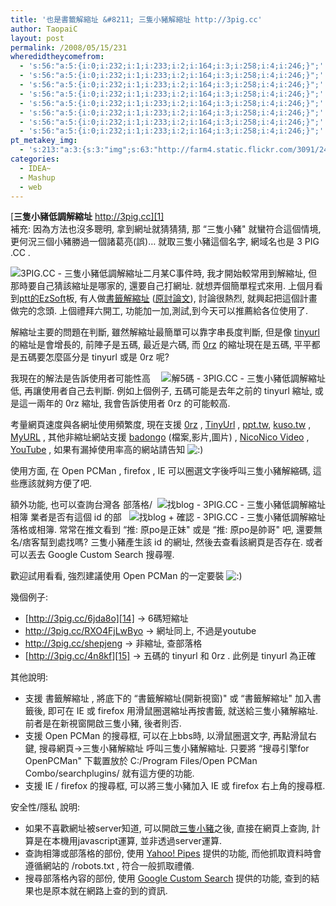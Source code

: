 ```yaml
---
title: '也是書籤解縮址 &#8211; 三隻小豬解縮址 http://3pig.cc'
author: TaopaiC
layout: post
permalink: /2008/05/15/231
wheredidtheycomefrom:
  - 's:56:"a:5:{i:0;i:232;i:1;i:233;i:2;i:164;i:3;i:258;i:4;i:246;}";'
  - 's:56:"a:5:{i:0;i:232;i:1;i:233;i:2;i:164;i:3;i:258;i:4;i:246;}";'
  - 's:56:"a:5:{i:0;i:232;i:1;i:233;i:2;i:164;i:3;i:258;i:4;i:246;}";'
  - 's:56:"a:5:{i:0;i:232;i:1;i:233;i:2;i:164;i:3;i:258;i:4;i:246;}";'
  - 's:56:"a:5:{i:0;i:232;i:1;i:233;i:2;i:164;i:3;i:258;i:4;i:246;}";'
  - 's:56:"a:5:{i:0;i:232;i:1;i:233;i:2;i:164;i:3;i:258;i:4;i:246;}";'
  - 's:56:"a:5:{i:0;i:232;i:1;i:233;i:2;i:164;i:3;i:258;i:4;i:246;}";'
  - 's:56:"a:5:{i:0;i:232;i:1;i:233;i:2;i:164;i:3;i:258;i:4;i:246;}";'
pt_metakey_img:
  - 's:213:"a:3:{s:3:"img";s:63:"http://farm4.static.flickr.com/3091/2492017845_3d9643e934_t.jpg";s:3:"alt";s:37:"3PIG.CC - 三隻小豬低調解縮址";s:3:"url";s:53:"http://www.flickr.com/photos/69004123@N00/2492017845/";}";'
categories:
  - IDEA~
  - Mashup
  - web
---
```

[**三隻小豬低調解縮址** http://3pig.cc][1]  
補充: 因為方法也沒多聰明, 拿到網址就猜猜猜, 那 &#8220;三隻小豬" 就蠻符合這個情境, 更何況三個小豬勝過一個諸葛亮(誤)&#8230; 就取三隻小豬這個名字, 網域名也是 3 PIG .CC .

<a class="flickr-image" title="3PIG.CC - 三隻小豬低調解縮址" rel="flickr-mgr[pig]" href="http://www.flickr.com/photos/69004123@N00/2492017845/"><img class="alignleft flickr-original" style="float: left;" longdesc="http://farm4.static.flickr.com/3091/2492017845_ed66732509_o.png" src="http://farm4.static.flickr.com/3091/2492017845_3d9643e934_t.jpg" alt="3PIG.CC - 三隻小豬低調解縮址" /></a>二月某C事件時, 我才開始較常用到解縮址, 但那時要自己猜該縮址是哪家的, 還要自己打網址. 就想弄個簡單程式來用. 上個月看到[ptt的EzSoft][2]板, 有人做[書籤解縮址][3] ([原討論文][4]), 討論很熱烈, 就興起把這個計畫做完的念頭. 上個禮拜六開工, 功能加一加,測試,到今天可以推薦給各位使用了.

解縮址主要的問題在判斷, 雖然解縮址最簡單可以靠字串長度判斷, 但是像 [tinyurl][5] 的縮址是會增長的, 前陣子是五碼, 最近是六碼, 而 [0rz][6] 的縮址現在是五碼, 平平都是五碼要怎麼區分是 tinyurl 或是 0rz 呢?

<a class="flickr-image" title="解5碼 - 3PIG.CC - 三隻小豬低調解縮址" rel="flickr-mgr[pig]" href="http://www.flickr.com/photos/69004123@N00/2492017941/"><img class="alignright flickr-original" style="float: right;" longdesc="http://farm4.static.flickr.com/3170/2492017941_4f366bfc29_o.png" src="http://farm4.static.flickr.com/3170/2492017941_7faca1e3b8_t.jpg" alt="解5碼 - 3PIG.CC - 三隻小豬低調解縮址" /></a>我現在的解法是告訴使用者可能性高低, 再讓使用者自己去判斷. 例如上個例子, 五碼可能是去年之前的 tinyurl 縮址, 或是這一兩年的 0rz 縮址, 我會告訴使用者 0rz 的可能較高.

考量網頁速度與各網址使用頻繁度, 現在支援 [0rz][6] , [TinyUrl][7] , [ppt.tw][8], [kuso.tw][9] , [MyURL][10] , 其他非縮址網站支援 [badongo][11] (檔案,影片,圖片) , [NicoNico Video][12] , [YouTube][13] , 如果有漏掉使用率高的網站請告知 <img src='http://pctao.org/wp-includes/images/smilies/icon_smile.gif' alt=':)' class='wp-smiley' /> 

使用方面, 在 Open PCMan , firefox , IE 可以圈選文字後呼叫三隻小豬解縮碼, 這些應該就夠方便了吧.<!--more-->

<a class="flickr-image" title="找blog - 3PIG.CC - 三隻小豬低調解縮址" rel="flickr-mgr[pig]" href="http://www.flickr.com/photos/69004123@N00/2492017893/"><img class="alignright flickr-original" style="float: right;" longdesc="http://farm4.static.flickr.com/3070/2492017893_7d4e559a2e_o.png" src="http://farm4.static.flickr.com/3070/2492017893_f7ec636166_t.jpg" alt="找blog - 3PIG.CC - 三隻小豬低調解縮址" /></a><a class="flickr-image" title="找blog + 確認 - 3PIG.CC - 三隻小豬低調解縮址" rel="flickr-mgr[pig]" href="http://www.flickr.com/photos/69004123@N00/2492052543/"><img class="alignright flickr-original" style="float: right;" longdesc="http://farm3.static.flickr.com/2338/2492052543_21b7cdc25e_o.png" src="http://farm3.static.flickr.com/2338/2492052543_f82d9b8e3e_t.jpg" alt="找blog + 確認 - 3PIG.CC - 三隻小豬低調解縮址" /></a>額外功能, 也可以查詢台灣各 部落格/相簿 業者是否有這個 id 的部落格或相簿. 常常在推文看到 &#8220;推: 原po是正妹" 或是 &#8220;推: 原po是帥哥" 吧, 還要無名/痞客幫到處找嗎? 三隻小豬產生該 id 的網址, 然後去查看該網頁是否存在. 或者可以丟去 Google Custom Search 搜尋喔.

歡迎試用看看, 強烈建議使用 Open PCMan 的一定要裝 <img src='http://pctao.org/wp-includes/images/smilies/icon_smile.gif' alt=':)' class='wp-smiley' /> 

幾個例子:

*   [http://3pig.cc/6jda8o][14] -> 6碼短縮址
*   <http://3pig.cc/RXO4FjLwByo> -> 網址同上, 不過是youtube
*   <http://3pig.cc/shepjeng> -> 非縮址, 查部落格
*   [http://3pig.cc/4n8kf][15] -> 五碼的 tinyurl 和 0rz . 此例是 tinyurl 為正確

其他說明:

*   支援 書籤解縮址 , 將底下的 &#8220;書籤解縮址(開新視窗)" 或 &#8220;書籤解縮址" 加入書籤後, 即可在 IE 或 firefox 用滑鼠圈選縮址再按書籤, 就送給三隻小豬解縮址. 前者是在新視窗開啟三隻小豬, 後者則否.
*   支援 Open PCMan 的搜尋框, 可以在上bbs時, 以滑鼠圈選文字, 再點滑鼠右鍵, 搜尋網頁->三隻小豬解縮址 呼叫三隻小豬解縮址. 只要將 &#8220;搜尋引擎for OpenPCMan" 下載置放於 C:/Program Files/Open PCMan Combo/searchplugins/ 就有這方便的功能.
*   支援 IE / firefox 的搜尋框, 可以將三隻小豬加入 IE 或 firefox 右上角的搜尋框.

安全性/隱私 說明:

*   如果不喜歡網址被server知道, 可以開啟[三隻小豬][1]之後, 直接在網頁上查詢, 計算是在本機用javascript運算, 並非透過server運算.
*   查詢相簿或部落格的部份, 使用 [Yahoo! Pipes][16] 提供的功能, 而他抓取資料時會遵循網站的 /robots.txt , 符合一般抓取禮儀.
*   搜尋部落格內容的部份, 使用 [Google Custom Search][17] 提供的功能, 查到的結果也是原本就在網路上查的到的資訊.

 [1]: http://3pig.cc
 [2]: http://www.ptt.cc/man/EZsoft/index.html
 [3]: http://pttcode.googlepages.com/
 [4]: http://www.ptt.cc/bbs/EZsoft/M.1208278375.A.11D.html
 [5]: http://tinyurl.com/
 [6]: http://0rz.tw
 [7]: http://tinyurl.com
 [8]: http://ppt.cc/
 [9]: http://kuso.cc/
 [10]: http://myurl.com.tw/
 [11]: http://www.badongo.com/
 [12]: http://www.nicovideo.jp/
 [13]: http://tw.youtube.com/
 [14]: http://3pig.cc/4n8kf
 [15]: http://3pig.cc/shepjeng
 [16]: http://pipes.yahoo.com/pipes/
 [17]: http://www.google.com/coop/